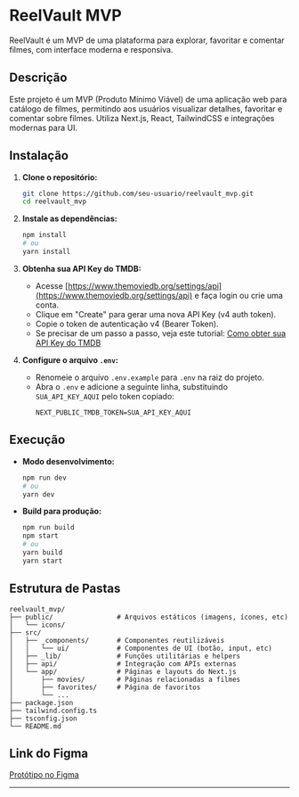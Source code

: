 # ReelVault MVP

ReelVault é um MVP de uma plataforma para explorar, favoritar e comentar filmes, com interface moderna e responsiva.

## Descrição

Este projeto é um MVP (Produto Mínimo Viável) de uma aplicação web para catálogo de filmes, permitindo aos usuários visualizar detalhes, favoritar e comentar sobre filmes. Utiliza Next.js, React, TailwindCSS e integrações modernas para UI.

## Instalação

1. **Clone o repositório:**
   ```bash
   git clone https://github.com/seu-usuario/reelvault_mvp.git
   cd reelvault_mvp
   ```

2. **Instale as dependências:**
   ```bash
   npm install
   # ou
   yarn install
   ```

3. **Obtenha sua API Key do TMDB:**
   - Acesse [https://www.themoviedb.org/settings/api](https://www.themoviedb.org/settings/api) e faça login ou crie uma conta.
   - Clique em "Create" para gerar uma nova API Key (v4 auth token).
   - Copie o token de autenticação v4 (Bearer Token).
   - Se precisar de um passo a passo, veja este tutorial: [Como obter sua API Key do TMDB](https://www.educative.io/courses/movie-database-api-python/set-up-the-credentials)

4. **Configure o arquivo `.env`:**
   - Renomeie o arquivo `.env.example` para `.env` na raiz do projeto.
   - Abra o `.env` e adicione a seguinte linha, substituindo `SUA_API_KEY_AQUI` pelo token copiado:
     ```
     NEXT_PUBLIC_TMDB_TOKEN=SUA_API_KEY_AQUI
     ```

## Execução

- **Modo desenvolvimento:**
  ```bash
  npm run dev
  # ou
  yarn dev
  ```

- **Build para produção:**
  ```bash
  npm run build
  npm start
  # ou
  yarn build
  yarn start
  ```

## Estrutura de Pastas

```
reelvault_mvp/
├── public/                # Arquivos estáticos (imagens, ícones, etc)
│   └── icons/
├── src/
│   ├── _components/       # Componentes reutilizáveis
│   │   └── ui/            # Componentes de UI (botão, input, etc)
│   ├── _lib/              # Funções utilitárias e helpers
│   ├── api/               # Integração com APIs externas
│   └── app/               # Páginas e layouts do Next.js
│       ├── movies/        # Páginas relacionadas a filmes
│       ├── favorites/     # Página de favoritos
│       └── ...
├── package.json
├── tailwind.config.ts
├── tsconfig.json
└── README.md
```

## Link do Figma

[Protótipo no Figma](https://www.figma.com/design/xfikLj3249DjmJLLdRFaLo/ReelVault?node-id=1-2&t=ipkcQINSOOq0cqBP-1)

---